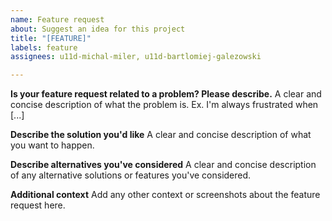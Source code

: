 ```yaml
---
name: Feature request
about: Suggest an idea for this project
title: "[FEATURE]"
labels: feature
assignees: u11d-michal-miler, u11d-bartlomiej-galezowski

---
```


**Is your feature request related to a problem? Please describe.**
A clear and concise description of what the problem is. Ex. I'm always frustrated when [...]

**Describe the solution you'd like**
A clear and concise description of what you want to happen.

**Describe alternatives you've considered**
A clear and concise description of any alternative solutions or features you've considered.

**Additional context**
Add any other context or screenshots about the feature request here.

